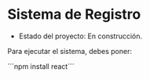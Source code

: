 <h1> Sistema de Registro</h1>

 - Estado del proyecto: En construcción.

Para ejecutar el sistema, debes poner:

´´´npm install react´´´
